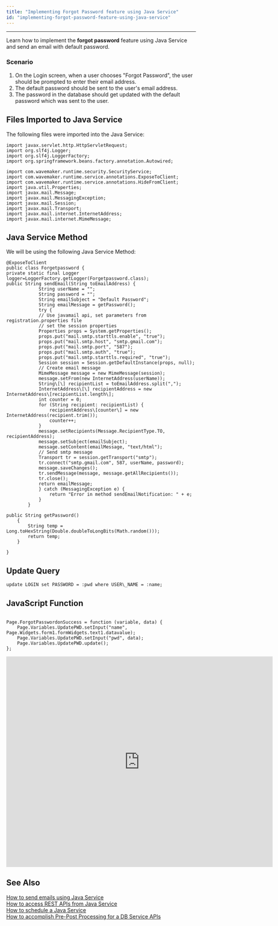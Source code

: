 ```yaml
---
title: "Implementing Forgot Password feature using Java Service"
id: "implementing-forgot-password-feature-using-java-service"
---
```

---

Learn how to implement the **forgot password** feature using Java Service and send an email with default password.

### Scenario

1. On the Login screen, when a user chooses "Forgot Password", the user should be prompted to enter their email address.
2. The default password should be sent to the user's email address.
3. The password in the database should get updated with the default password which was sent to the user.

## Files Imported to Java Service

The following files were imported into the Java Service:

```
import javax.servlet.http.HttpServletRequest;
import org.slf4j.Logger;
import org.slf4j.LoggerFactory;
import org.springframework.beans.factory.annotation.Autowired;

import com.wavemaker.runtime.security.SecurityService;
import com.wavemaker.runtime.service.annotations.ExposeToClient;
import com.wavemaker.runtime.service.annotations.HideFromClient;
import java.util.Properties;
import javax.mail.Message;
import javax.mail.MessagingException;
import javax.mail.Session;
import javax.mail.Transport;
import javax.mail.internet.InternetAddress;
import javax.mail.internet.MimeMessage;
```

## Java Service Method

We will be using the following Java Service Method:

```
@ExposeToClient
public class Forgetpassword {
private static final Logger logger=LoggerFactory.getLogger(Forgetpassword.class);
public String sendEmail(String toEmailAddress) {
            String userName = "";
            String password = "";
            String emailSubject = "Default Password";
            String emailMessage = getPassword();
	        try {
            // Use javamail api, set parameters from registration.properties file
            // set the session properties
            Properties props = System.getProperties();
            props.put("mail.smtp.starttls.enable", "true");
            props.put("mail.smtp.host", "smtp.gmail.com");
            props.put("mail.smtp.port", "587");
            props.put("mail.smtp.auth", "true");
            props.put("mail.smtp.starttls.required", "true");
            Session session = Session.getDefaultInstance(props, null);
            // Create email message
            MimeMessage message = new MimeMessage(session);
            message.setFrom(new InternetAddress(userName));
            String\[\] recipientList = toEmailAddress.split(",");
            InternetAddress\[\] recipientAddress = new InternetAddress\[recipientList.length\];
            int counter = 0;
            for (String recipient: recipientList) {
                recipientAddress\[counter\] = new InternetAddress(recipient.trim());
                counter++;
            }
            message.setRecipients(Message.RecipientType.TO, recipientAddress);
            message.setSubject(emailSubject);
            message.setContent(emailMessage, "text/html");
            // Send smtp message
            Transport tr = session.getTransport("smtp");
            tr.connect("smtp.gmail.com", 587, userName, password);
            message.saveChanges();
            tr.sendMessage(message, message.getAllRecipients());
            tr.close();
            return emailMessage;
            } catch (MessagingException e) {
	            return "Error in method sendEmailNotification: " + e;
	        }
	    }

public String getPassword()
	{
		String temp = Long.toHexString(Double.doubleToLongBits(Math.random()));
		return temp;
	}

}
```
## Update Query

```
update LOGIN set PASSWORD = :pwd where USER\_NAME = :name;
```

## JavaScript Function
```

Page.ForgotPasswordonSuccess = function (variable, data) {
    Page.Variables.UpdatePWD.setInput("name", Page.Widgets.form1.formWidgets.text1.datavalue);
    Page.Variables.UpdatePWD.setInput("pwd", data);
    Page.Variables.UpdatePWD.update();
};
```

<iframe width="708" height="560" src="https://docs.google.com/presentation/d/e/2PACX-1vQ3CCQRozlqEZeDc0iacU9GfWn4K5qFOYW7ukW-yH8Tm3sPYKWdTlBzzwMWyDx_cNPCqsOXzdqQNf8M/embed?start=false&amp;loop=false&amp;delayms=3000" frameborder="0" allowfullscreen="allowfullscreen" mozallowfullscreen="mozallowfullscreen" webkitallowfullscreen="webkitallowfullscreen"></iframe>

## See Also

[How to send emails using Java Service](/learn/how-tos/sending-email-using-java-service/)  
[How to access REST APIs from Java Service](/learn/how-tos/accessing-rest-apis-java-service/)  
[How to schedule a Java Service](/learn/how-tos/scheduling-java-service/)  
[How to accomplish Pre-Post Processing for a DB Service APIs](/learn/how-tos/pre-post-processing-db-service-apis/)
